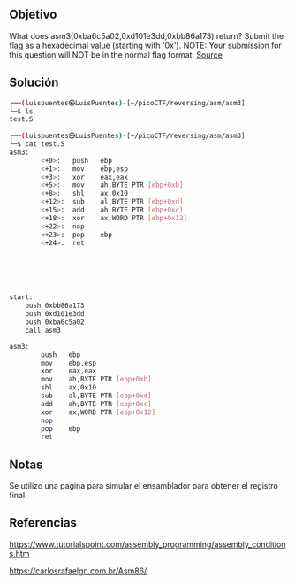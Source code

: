 ## Objetivo 
What does asm3(0xba6c5a02,0xd101e3dd,0xbb86a173) return? Submit the flag as a hexadecimal value (starting with '0x'). NOTE: Your submission for this question will NOT be in the normal flag format. [Source](https://jupiter.challenges.picoctf.org/static/cb753ae52bca4aa303deca5fbfb01bfb/test.S)

## Solución
```bash
┌──(luispuentes㉿LuisPuentes)-[~/picoCTF/reversing/asm/asm3]
└─$ ls     
test.S
                                                                                  
┌──(luispuentes㉿LuisPuentes)-[~/picoCTF/reversing/asm/asm3]
└─$ cat test.S 
asm3:
        <+0>:   push   ebp
        <+1>:   mov    ebp,esp
        <+3>:   xor    eax,eax
        <+5>:   mov    ah,BYTE PTR [ebp+0xb]
        <+8>:   shl    ax,0x10
        <+12>:  sub    al,BYTE PTR [ebp+0xd]
        <+15>:  add    ah,BYTE PTR [ebp+0xc]
        <+18>:  xor    ax,WORD PTR [ebp+0x12]
        <+22>:  nop
        <+23>:  pop    ebp
        <+24>:  ret    






start:
	push 0xbb86a173
	push 0xd101e3dd
	push 0xba6c5a02
	call asm3

asm3:
        push   ebp
        mov    ebp,esp
        xor    eax,eax
        mov    ah,BYTE PTR [ebp+0xb]
        shl    ax,0x10
        sub    al,BYTE PTR [ebp+0xd]
        add    ah,BYTE PTR [ebp+0xc]
        xor    ax,WORD PTR [ebp+0x12]
        nop
        pop    ebp
        ret
```


## Notas
Se utilizo una pagina para simular el ensamblador para obtener el registro final.

## Referencias
https://www.tutorialspoint.com/assembly_programming/assembly_conditions.htm

https://carlosrafaelgn.com.br/Asm86/